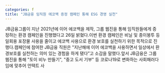```yaml
---
categories: f
title: "JB금융 임직원 에코백 증정 캠페인 통해 ESG 경영 실천"
---
```

JB금융그룹이 지난 2021년에 이어 에코백을 제작, 그룹 웹진을 통해 임직원들에게 증정하는 환경 캠페인을 진행했다고 26일 밝혔다.이번 환경 캠페인은 비닐 및 종이봉투 등 일회용 포장물 사용을 줄이고 에코백 사용으로 환경 보호를 실천하기 위한 목적으로 진행다.캠페인에 참여한 JB금융 직원은 "지난해에 이어 에코백을 사용하면서 일상에서 환경보호를 실천하는 의미 있는 경험을 하게 됐다”고 소감을 말했다.앞서 JB금융은 그룹 웹진을 통해 "토이 비누 만들기", "중고 도서 기부" 등 코로나19로 변화하는 사회패러다임에 맞추어 언택트 사